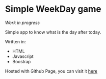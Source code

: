 # Simple WeekDay game 

_Work in progress_

Simple app to know what is the day after today. 

Written in: 
- HTML
- Javascript
- Boostrap

Hosted with Github Page, you can visit it [here](https://campalo.github.io/WeekDays/)
